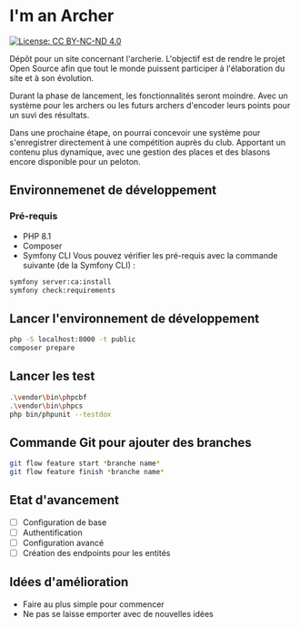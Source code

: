 # I'm an Archer

[![License: CC BY-NC-ND 4.0](https://img.shields.io/badge/License-CC_BY--NC--ND_4.0-lightgrey.svg)](https://creativecommons.org/licenses/by-nc-nd/4.0/)

Dépôt pour un site concernant l'archerie. L'objectif est de rendre le projet Open Source afin que tout le monde puissent participer à l'élaboration du site et à son évolution.

Durant la phase de lancement, les fonctionnalités seront moindre. Avec un système pour les archers ou les futurs archers d'encoder leurs points pour un suvi des résultats.

Dans une prochaine étape, on pourrai concevoir une système pour s'enregistrer directement à une compétition auprès du club. Apportant un contenu plus dynamique, avec une gestion des places et des blasons encore disponible pour un peloton.

## Environnemenet de développement

### Pré-requis

* PHP 8.1
* Composer
* Symfony CLI
Vous pouvez vérifier les pré-requis avec la commande suivante (de la Symfony CLI) :

```bash
symfony server:ca:install
symfony check:requirements
```

## Lancer l'environnement de développement

```bash
php -S localhost:8000 -t public
composer prepare
```

## Lancer les test

```bash
.\vendor\bin\phpcbf
.\vendor\bin\phpcs
php bin/phpunit --testdox
```

## Commande Git pour ajouter des branches

```bash
git flow feature start *branche name*
git flow feature finish *branche name*
```

## Etat d'avancement

* [ ] Configuration de base
* [ ] Authentification
* [ ] Configuration avancé
* [ ] Création des endpoints pour les entités

## Idées d'amélioration

* Faire au plus simple pour commencer
* Ne pas se laisse emporter avec de nouvelles idées
